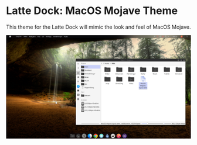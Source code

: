 # Latte Dock: MacOS Mojave Theme
This theme for the Latte Dock will mimic the look and feel of MacOS Mojave.

![Exmaple image](example.png)
